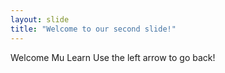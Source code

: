 ```yaml
---
layout: slide
title: "Welcome to our second slide!"
---
```

Welcome Mu Learn
Use the left arrow to go back!

